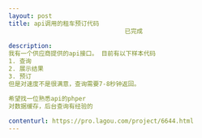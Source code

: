 ```yaml
---                
layout: post       
title: api调用的租车预订代码
                                已完成
           
description: 
我有一个供应商提供的api接口。 目前有以下样本代码
1. 查询
2. 展示结果
3. 预订
但是对速度不是很满意，查询需要7-8秒钟返回。

希望找一位熟悉api的phper
对数据缓存，后台查询有经验的
     
contenturl: https://pro.lagou.com/project/6644.html      
---                 
```

